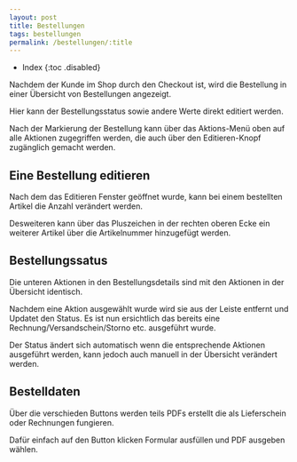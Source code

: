 ```yaml
---
layout: post
title: Bestellungen
tags: bestellungen
permalink: /bestellungen/:title
---
```



+ Index
{:toc .disabled}


Nachdem der Kunde im Shop durch den Checkout ist, wird die Bestellung in einer Übersicht von Bestellungen angezeigt.


Hier kann der Bestellungsstatus sowie andere Werte direkt editiert werden. 


Nach der Markierung der Bestellung kann über das Aktions-Menü oben auf alle Aktionen zugegriffen werden, die auch über den Editieren-Knopf zugänglich gemacht werden.


## Eine Bestellung editieren 


Nach dem das Editieren Fenster geöffnet wurde, kann bei einem bestellten Artikel die Anzahl verändert werden.


Desweiteren kann über das Pluszeichen in der rechten oberen Ecke ein weiterer Artikel über die Artikelnummer hinzugefügt werden.


## Bestellungssatus


Die unteren Aktionen in den Bestellungsdetails sind mit den Aktionen in der Übersicht identisch.


Nachdem eine Aktion ausgewählt wurde wird sie aus der Leiste entfernt und Updatet den Status.
Es ist nun ersichtlich das bereits eine Rechnung/Versandschein/Storno etc. ausgeführt wurde.


Der Status ändert sich automatisch wenn die entsprechende Aktionen ausgeführt werden, kann jedoch auch manuell in der Übersicht verändert werden.


## Bestelldaten


Über die verschieden Buttons werden teils PDFs erstellt die als Lieferschein oder Rechnungen fungieren.


Dafür einfach auf den Button klicken Formular ausfüllen und PDF ausgeben wählen.
